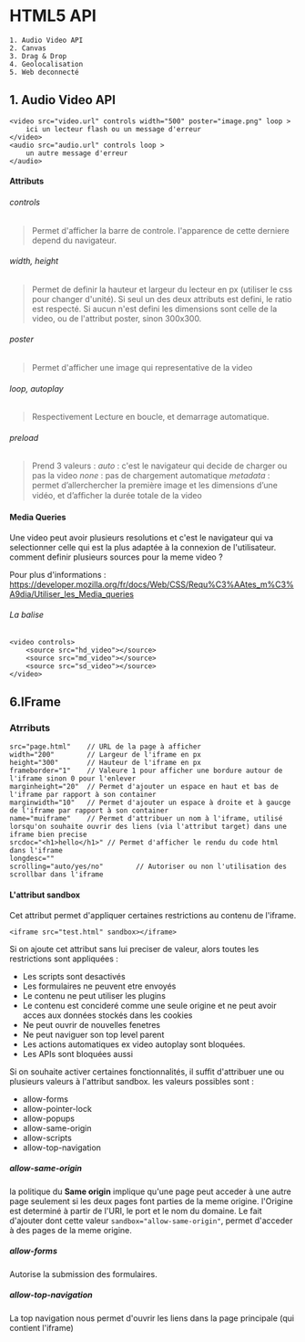 # HTML5 API

	1. Audio Video API
	2. Canvas
	3. Drag & Drop
	4. Geolocalisation
	5. Web deconnecté


## 1. Audio Video API

```
<video src="video.url" controls width="500" poster="image.png" loop > 
	ici un lecteur flash ou un message d'erreur 
</video> 
<audio src="audio.url" controls loop > 
	un autre message d'erreur 
</audio>
```

#### Attributs

###### controls 
> Permet d'afficher la barre de controle. l'apparence de cette derniere depend du navigateur.

###### width, height
> Permet de definir la hauteur et largeur du lecteur en px (utiliser le css pour changer d'unité). Si seul un des deux attributs est defini, le ratio est respecté. Si aucun n'est defini les dimensions sont celle de la video, ou de l'attribut poster, sinon 300x300.

###### poster
> Permet d'afficher une image qui representative de la video

###### loop, autoplay
> Respectivement Lecture en boucle, et demarrage automatique.

###### preload
> Prend 3 valeurs :
> *auto* : c'est le navigateur qui decide de charger ou pas la video
> *none* : pas de chargement automatique
> *metadata* : permet d’allerchercher la première image et les dimensions d’une vidéo, et d’afﬁcher la durée totale de la video


#### Media Queries 
Une video peut avoir plusieurs resolutions et c'est le navigateur qui va selectionner celle qui est la plus adaptée à la connexion de l'utilisateur. comment definir plusieurs sources pour la meme video ?

Pour plus d'informations : https://developer.mozilla.org/fr/docs/Web/CSS/Requ%C3%AAtes_m%C3%A9dia/Utiliser_les_Media_queries
###### La balise <source> 
```
<video controls> 
	<source src="hd_video"></source>
	<source src="md_video"></source> 
	<source src="sd_video"></source> 
</video>
```

## 6.IFrame

### Atrributs

```
src="page.html"    // URL de la page à afficher
width="200"        // Largeur de l'iframe en px
height="300"       // Hauteur de l'iframe en px
frameborder="1"    // Valeure 1 pour afficher une bordure autour de l'iframe sinon 0 pour l'enlever
marginheight="20"  // Permet d'ajouter un espace en haut et bas de l'iframe par rapport à son container
marginwidth="10"   // Permet d'ajouter un espace à droite et à gaucge de l'iframe par rapport à son container
name="muiframe"    // Permet d'attribuer un nom à l'iframe, utilisé lorsqu'on souhaite ouvrir des liens (via l'attribut target) dans une iframe bien precise
srcdoc="<h1>hello</h1>" // Permet d'afficher le rendu du code html dans l'iframe
longdesc=""
scrolling="auto/yes/no"        // Autoriser ou non l'utilisation des scrollbar dans l'iframe
```

#### L'attribut sandbox
Cet attribut permet d'appliquer certaines restrictions au contenu de l'iframe. 
```
<iframe src="test.html" sandbox></iframe>
```
Si on ajoute cet attribut sans lui preciser de valeur, alors toutes les restrictions sont appliquées :
- Les scripts sont desactivés
- Les formulaires ne peuvent etre envoyés
- Le contenu ne peut utiliser les plugins
- Le contenu est concideré comme une seule origine et ne peut avoir acces aux données stockés dans les cookies
- Ne peut ouvrir de nouvelles fenetres
- Ne peut naviguer son top level parent
- Les actions automatiques ex video autoplay sont bloquées.
- Les APIs sont bloquées aussi

Si on souhaite activer certaines fonctionnalités, il suffit d'attribuer une ou plusieurs valeurs à l'attribut sandbox. les valeurs possibles sont :
- allow-forms
- allow-pointer-lock
- allow-popups
- allow-same-origin
- allow-scripts
- allow-top-navigation

##### allow-same-origin
la politique du **Same origin** implique qu'une page peut acceder à une autre page seulement si les deux pages font parties de la meme origine. l'Origine est determiné à partir de l'URI, le port et le nom du domaine. Le fait d'ajouter dont cette valeur `sandbox="allow-same-origin"`, permet d'acceder à des pages de la meme origine.

##### allow-forms
Autorise la submission des formulaires.

##### allow-top-navigation
La top navigation nous permet d'ouvrir les liens dans la page principale (qui contient l'iframe)
